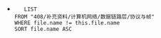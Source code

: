 *   
    ```dataview
	   LIST
	FROM "408/补充资料/计算机网络/数据链路层/协议与帧"
	WHERE file.name != this.file.name
	SORT file.name ASC
    ```
